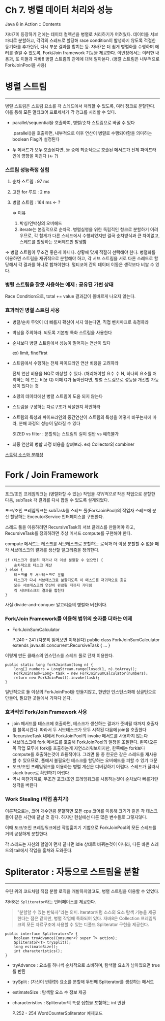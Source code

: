 # Ch 7. 병렬 데이터 처리와 성능

Java 8 in Action :: Contents

자바7이 등장하기 전에는 데이터 컬렉션을 병렬로 처리하기가 어려웠다.
데이터를 서브파티로 분할하고, 각각의 스레드로 할당해 race condition이 발생하지 않도록 적절한 동기화를 추가한뒤, 다시 부분 결과를 합치는 등.
자바7은 더 쉽게 병렬화를 수행하며 에러를 줄일 수 있도록, 
Fork/Join framework 기능을 제공한다.
이번장에서는 이러한 내용과, 또 이들과 자바8 병렬 스트림의 관계에 대해 알아본다. (병렬 스트림은 내부적으로 ForkJoinPool을 사용)

# 병렬 스트림

---

병렬 스트림은 스트림 요소를 각 스레드에서 처리할 수 있도록, 여러 청크로 분할한다. 이를 통해 모든 멀티코어 프로세서가 각 청크를 처리할 수 있다.

- parallel/sequential을 호출하여, 병렬/순차 스트림으로 바꿀 수 있다

    .parallel()을 호출하면, 내부적으로 이후 연산이 병렬로 수행되야함을 의미하는 boolean Flag가 설정된다

- 두 메서드가 모두 호출된다면, 둘 중에 최종적으로 호출된 메서드가 전체 파이프라인에 영향을 미친다 (← ?)

### 스트림 성능측정 실험

1. 순차 스트림 : 97 ms
2. 고전 for 루프 : 2 ms
3. 병렬 스트림 : 164 ms ← ?

    ⇒ 이유

    1. 박싱/언박싱의 오버헤드
    2. iterate는 본질적으로 순차적. 병렬실행을 위한 독립적인 청크로 분할하기 어려우므로, 각 합계가 다른 스레드에서 수행되었지만 결국 순차방식과 큰 차이없고, 스레드를 할당하는 오버헤드만 발생함

⇒ 병렬 스트림이 무조건 좋은게 아니다. 상황에 맞게 적절히 선택해야 한다. 병렬화를 이용하면 스트림을 재귀적으로 분할해야 하고, 각 서브 스트림을 서로 다른 스레드로 할당해서 각 결과를 하나로 합쳐야한다. 멀티코어 간의 데이터 이동은 생각보다 비쌀 수 있다.

### 병렬 스트림을 잘못 사용하는 예제 : 공유된 가변 상태

Race Condition으로, total += value 결과값이 올바르게 나오지 않는다.

### 효과적인 병렬 스트림 사용

- 병렬/순차 무엇이 더 빠를지 확신이 서지 않는다면, 직접 벤치마크로 측정하라
- 박싱을 주의하라. 되도록 기본형 특화 스트림을 사용한다
- 순차보다 병렬 스트림에서 성능이 떨어지는 연산이 있다

    ex) limit, findFirst

- 스트림에서 수행하는 전체 파이프라인 연산 비용을 고려하라

    전체 연산 비용을 NQ로 예상할 수 있다. (처리해야할 요수 수 N, 하나의 요소를 처리하는 데 드는 비용 Q) 이때 Q가 높아진다면, 병렬 스트림으로 성능을 개선할 가능성이 있다는 것

- 소량의 데이터에선 병렬 스트림이 도움 되지 않는다
- 스트림을 구성하는 자료구조가 적절한지 확인하라
- 스트림의 특성과 파이프라인의 중간연산이 스트림의 특성을 어떻게 바꾸는지에 따라, 분해 과정의 성능이 달라질 수 있다

    SIZED vs filter : 분할되는 스트림의 길이 절반 vs 예측불가

- 최종 연산의 병합 과정 비용을 살펴보라. ex) Collector의 combiner

[스트림 소스와 분해성](https://www.notion.so/a5d9a38f79e94784bafded3c0d582cb3)

# Fork / Join Framework

---

포크/조인 프레임워크는 (병렬화할 수 있는) 작업을 *재귀적으로* 작은 작업으로 분할한 다음, subTask 각 결과를 다시 합칠 수 있도록 설계되었다.

포크/조인 프레임워크는 subTask를 스레드 풀(ForkJoinPool)의 작업자 스레드에 분산 할당하는 ExceutorService 인터페이스를 구현한다.

스레드 풀을 이용하려면 RecursiveTask<R>의 서브 클래스를 만들어야 하고, RecursiveTask를 정의하려면 추상 메서드 compute를 구현해야 한다.

compute 메서드는 테스크를 서브테스크로 분할하는 로직과 더 이상 분할할 수 없을 때 각 서브테스크의 결과를 생산할 알고리즘을 정의한다.

    if (테스크가 충분히 작거나 더 이상 분할할 수 없으면) {
    	순차적으로 테스크 계산
    } else {
    	테스크를 두 서브테스크로 분할
    	테스크가 다시 서브테스크로 분할되도록 이 메스드를 재귀적으로 호출
    	모든 서브테스크의 연산이 완료될 때까지 기다림
    	각 서브테스크의 결과를 합친다
    }

사실 divide-and-conquer 알고리즘의 병렬화 버전이다.

### Fork/Join Framework를 이용해 범위의 숫자를 더하는 예제
 - ForkJoinSumCalculator

    P.240 - 241 (차분히 읽어보면 이해된다)
    public class ForkJoinSumCalculator extends java.util.concurrent.RecursiveTask<Long> {
    	...
    }

이렇게 만든 클래스의 인스턴스를 스레드 풀로 던져 이용한다.

    public static long forkJoinSum(long n) {
    	long[] numbers = LongStream.rangeClosed(1, n).toArray();
    	ForkJoinTask<Long> task = new ForkJoinSumCalculator(numbers);
    	return new ForkJoinPool().invoke(task);
    }

일반적으로 둘 이상의 ForkJoinPool을 만들지않고, 한번만 인스턴스화해 싱글턴으로 만들어, 필요한 곳들에서 가져다 쓴다.

### 효과적인 Fork/Join Framework 사용

- join 메서드를 테스크에 호출하면, 테스크가 생산하는 결과가 준비될 때까지 호출자를 블록시킨다. 따라서 두 서브테스크가 모두 시작된 다음에 join을 호출한다
- RecursiveTask 내에서 ForkJoinPool의 invoke 메서드를 사용하지 않는다
- 서브테스크에 fork 메서드를 호출해 ForkJoinPool의 일정을 조절한다. 왼쪽/오른쪽 작업 모두에 fork를 호출하는게 자연스러워보이지만, 한쪽에는 fork보다 compute를 호출하는것이 효율적이다. 그러면 둘 중 한곳은 같은 스레드를 재사용할 수 있으므로, 풀에서 불필요한 테스크를 할당하는 오버헤드를 피할 수 있기 때문
- 포크/조인 프레임워크를 이용하는 병렬 계산은 디버깅하기 어렵다. 스레드가 달라서 stack trace로 확인하기 어렵다
- 역시 마찬가지로, 무조건 포크/조인 프레임워크를 사용하는것이 순차보다 빠를거란 생각을 버린다

### Work Stealing (작업 훔치기)

이론적으로는, 코어 개수만큼 분할하면 모든 cpu 코어를 이용해 크기가 같은 각 테스크들이 같은 시간에 끝날 것 같다. 하지만 현실에선 다른 많은 변수들로 그렇지않다.

이때 포크/조인 프레임워크에선 작업훔치기 기법으로 ForkJoinPool의 모든 스레드를 거의 공정하게 분할한다.

각 스레드는 자신의 할일이 먼저 끝나면 idle 상태로 바뀌는것이 아니라, 다른 바쁜 스레드의 tail에서 작업을 훔쳐와 도와준다.

# Spliterator : 자동으로 스트림을 분할

---

우린 위의 코드처럼 직접 분할 로직을 개발하지않고도, 병렬 스트림을 이용할 수 있었다.

자바8은 `Spliterator`라는 인터페이스를 제공한다.

> "분할할 수 있는 반복자"라는 의미. Iterator처럼 소스의 요소 탐색 기능을 제공한다는 점은 같지만, 병렬 작업에 특화되어 있다.
자바8은 Collection 프레임워크의 모든 자료구조에 사용할 수 있는 디폴드 Spliterator 구현을 제공한다.

    public interface Spliterator<T> {
    	boolean tryAdvance(Consumer<? super T> action);
    	Spliterator<T> trySplit();
    	long estimateSize();
    	int characteristics();
    }

- tryAdvance : 요소를 하나씩 순차적으로 소비하며, 탐색할 요소가 남아있으면 true를 반환
- trySplit : (자신이 반환한) 요소를 분할해 두번째 Spliterator를 생성하는 메서드
- estimateSize : 탐색할 요소 수 정보 제공
- characteristics : Spliterator의 특성 집합을 포함하는 int 반환

    P.252 - 254 WordCounterSpliterator 예제코드